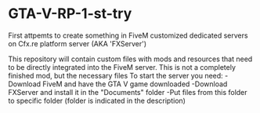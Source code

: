 # GTA-V-RP-1-st-try
First attpemts to create something in FiveM customized dedicated servers on Cfx.re platform server (AKA 'FXServer')

This repository will contain custom files with mods and resources that need to be directly integrated into the FiveM server.
This is not a completely finished mod, but the necessary files
To start the server you need:
-Download FiveM and have the GTA V game downloaded
-Download FXServer and install it in the "Documents" folder
-Put files from this folder to specific folder (folder is indicated in the description)
